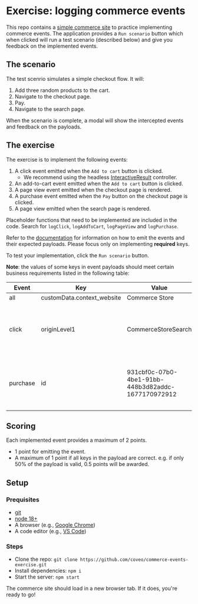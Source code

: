 # Exercise: logging commerce events

This repo contains a [simple commerce site](https://codesandbox.io/p/github/coveo/commerce-events-exercise/main?file=/README.md) to practice implementing commerce events. The application provides a `Run scenario` button which when clicked will run a test scenario (described below) and give you feedback on the implemented events.

## The scenario

The test scenrio simulates a simple checkout flow. It will:

1. Add three random products to the cart.
2. Navigate to the checkout page.
3. Pay.
4. Navigate to the search page.

When the scenario is complete, a modal will show the intercepted events and feedback on the payloads.

## The exercise

The exercise is to implement the following events:

1. A click event emitted when the `Add to cart` button is clicked.
   - We recommend using the headless [InteractiveResult](https://docs.coveo.com/en/headless/latest/reference/search/controllers/interactive-result/) controller.
2. An add-to-cart event emitted when the `Add to cart` button is clicked.
3. A page view event emitted when the checkout page is rendered.
4. A purchase event emitted when the `Pay` button on the checkout page is clicked.
5. A page view emitted when the search page is rendered.

Placeholder functions that need to be implemented are included in the code. Search for `logClick`, `logAddToCart`, `logPageView` and `logPurchase`.

Refer to the [documentation](https://docs.coveo.com/en/3188/coveo-for-commerce/log-commerce-events) for information on how to emit the events and their expected payloads. Please focus only on implementing **required** keys.

To test your implementation, click the `Run scenario` button.

**Note**: the values of some keys in event payloads should meet certain business requirements listed in the following table:

<table>
    <thead>
        <tr>
            <th>Event</th>
            <th>Key</th>
            <th>Value</th>
            <th>Notes</th>
        </tr>
    </thead>
    <tbody>
        <tr>
            <td>all</td>
            <td>customData.context_website</td>
            <td>Commerce Store</td>
        </tr>
        <tr>
            <td>click</td>
            <td>originLevel1</td>
            <td>CommerceStoreSearch</td>
            <td>Handled for you when logging clicks using Headless</td>
        </tr>
        <tr>
            <td>purchase</td>
            <td>id</td>
            <td>931cbf0c-07b0-4be1-91bb-448b3d82addc-1677170972912</td>
            <td>For the exercise, hard-code this value as the transaction id</td>
        </tr>
    </tbody>
</table>

## Scoring

Each implemented event provides a maximum of 2 points.

- 1 point for emitting the event.
- A maximum of 1 point if all keys in the payload are correct. e.g. if only 50% of the payload is valid, 0.5 points will be awarded.

## Setup

### Prequisites

- [git](https://git-scm.com/downloads)
- [node 18+](https://nodejs.org/en/download/current)
- A browser (e.g., [Google Chrome](https://www.google.com/intl/en_ca/chrome/))
- A code editor (e.g., [VS Code](https://code.visualstudio.com/download))

### Steps

- Clone the repo: `git clone https://github.com/coveo/commerce-events-exercise.git`
- Install dependencies: `npm i`
- Start the server: `npm start`

The commerce site should load in a new browser tab. If it does, you're ready to go!
